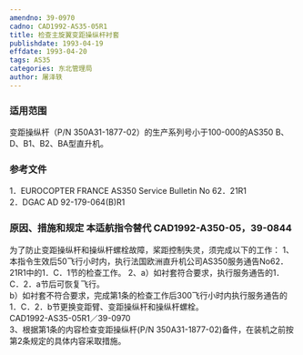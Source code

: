 ```yaml
---
amendno: 39-0970  
cadno: CAD1992-AS35-05R1  
title: 检查主旋翼变距操纵杆衬套  
publishdate: 1993-04-19  
effdate: 1993-04-20  
tags: AS35  
categories: 东北管理局  
author: 屠泽轶  
---
```

  
### 适用范围  
变距操纵杆（P/N 350A31-1877-02）的生产系列号小于100-000的AS350 B、D、B1、B2、BA型直升机。  
  
<!--more-->  
### 参考文件  
1．EUROCOPTER FRANCE AS350 Service Bulletin No 62．21R1  
 2．DGAC AD  92-179-064(B)R1  
  
### 原因、措施和规定 本适航指令替代 CAD1992-A350-05，39-0844  
为了防止变距操纵杆和操纵杆螺栓故障，桨距控制失灵，须完成以下的工作：     1、本指令生效后50飞行小时内，执行法国欧洲直升机公司AS350服务通告No62．21R1中的1．C．1节的检查工作。     2、a）如衬套符合要求，执行服务通告的1．C．2．a节后可恢复飞行。  
       b）如衬套不符合要求，完成第1条的检查工作后300飞行小时内执行服务通告的1．C．2．b节更换变距臂、变距操纵杆和操纵杆螺栓。  
  CAD1992-AS35-05R1／39-0970  
    3、根据第1条的内容检查变距操纵杆(P/N 350A31-1877-02)备件，在装机之前按第2条规定的具体内容采取措施。  
